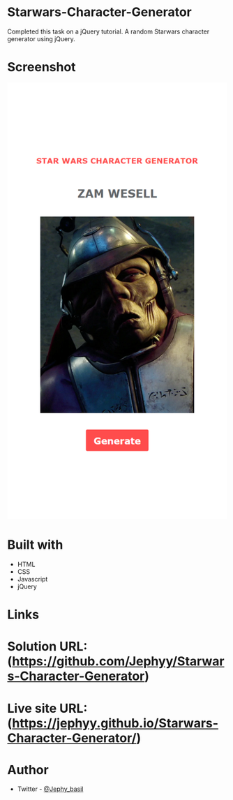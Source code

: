 # Starwars-Character-Generator

Completed this task on a jQuery tutorial. A random Starwars character generator using jQuery.

# Screenshot

![](screenshot.png)

# Built with

- HTML 
- CSS
- Javascript
- jQuery

# Links

# Solution URL: (https://github.com/Jephyy/Starwars-Character-Generator)
# Live site URL: (https://jephyy.github.io/Starwars-Character-Generator/)

# Author

- Twitter - [@Jephy_basil](https://www.twitter.com/the_real_lynk)
